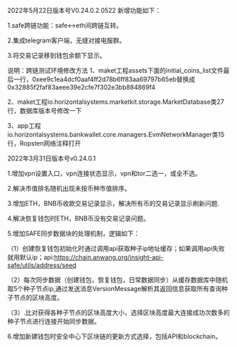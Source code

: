 2022年5月22日版本号V0.24.0.2.0522
新增功能如下：

1.safe跨链功能：safe<->eth间跨链互转。

2.集成telegram客户端，无缝对接电服群。

3.将交易记录移到钱包余额下显示。

说明：跨链测试环境修改方法
1、maket工程assets下面的initial_coins_list文件最后一行，0xee9c1ea4dcf0aaf4ff2d78b6ff83aa69797b65eb替换成0x32885f2faf83aeee39e2cfe7f302e3bb884869f4

2、maket工程io.horizontalsystems.marketkit.storage.MarketDatabase类27行，数据库版本号修改一下

3、app工程 io.horizontalsystems.bankwallet.core.managers.EvmNetworkManager类15行，Ropsten网络注释打开


2022年3月31日版本号v0.24.0.1

1.增加vpn设置入口，vpn连接状态显示，vpn和tor二选一，或全不选。

2.解决市值排名随机出现未按币种市值排序。

3.增加ETH，BNB币收款交易记录显示，解决所有币的交易记录显示刷新问题.

4.解决恢复钱包时ETH，BNB币没有交易记录问题。

5.增加SAFE同步数据块的处理机制，逻辑如下：  

  （1）创建恢复钱包初始化时通过调用api获取种子ip地址缓存；如果调用api失败就用默认ip；api:https://chain.anwang.org/insight-api-safe/utils/address/seed
  
  （2）每次同步数据（创建钱包，恢复钱包，日常数据同步）从缓存数据库中随机取5个种子节点ip,通过发送消息VersionMessage解析其返回信息获取所有查询种子节点的区块高度。
  
  （3）.比对获得各种子节点的区块高度大小，选择区块高度最大连接成功次数多的种子节点进行连接开始同步数据。  
  
6.增加新建钱包时安全中心下区块链的更新方式选择，包括API和blockchain。  


